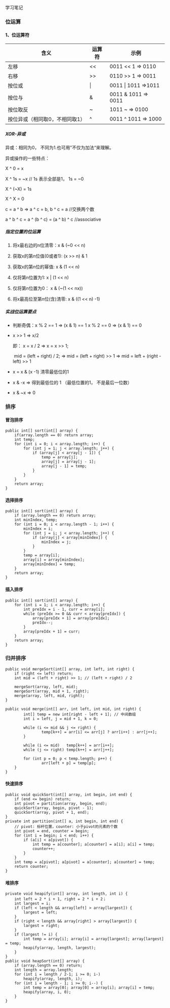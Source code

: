 学习笔记

### 位运算

#### 1、位运算符

| 含义                           | 运算符 | 示例                   |
| ------------------------------ | ------ | ---------------------- |
| 左移                           | <<     | 0011 << 1    => 0110   |
| 右移                           | >>     | 0110 >> 1    => 0011   |
| 按位或                         | \|     | 0011 \| 1011    =>1011 |
| 按位与                         | &      | 0011 & 1011    => 0011 |
| 按位取反                       | ~      | 1011 ~    => 0100      |
| 按位异或（相同取0，不相同取1） | ^      | 0011 ^ 1011    => 1000 |

##### XOR-异或

异或：相同为0， 不同为1.也可用”不仅为加法“来理解。

异或操作的一些特点：

X ^ 0 = x

X ^ 1s = ~x // 1s 表示全部是1， 1s = ~0

X ^ (~X) = 1s

X ^ X = 0

c = a ^ b => a ^ c = b, b ^ c = a //交换两个数

a ^ b ^ c = a ^ (b ^ c) = (a ^ b) ^ c //associative

##### 指定位置的位运算

1. 将x最右边的n位清零：x & (~0 << n)

2. 获取x的第n位值(0或者1): (x >> n) & 1

3. 获取x的第n位的幂值: x & (1 << n)

4. 仅将第n位置为1: x | (1 << n)

5. 仅将第n位置为0： x & (~(1 << nx))

6. 将x最高位至第n位(含)清零: x & ((1 << n) -1)

##### 实战位运算要点

- 判断奇偶：x % 2 == 1   =>  (x & 1) == 1   x % 2 == 0  => (x & 1) == 0

- x >> 1 =>  x/2

  即： x = x / 2  =>  x = x >> 1;

  ​		 mid = (left + right) / 2; => mid = (left + right) >> 1   => mid = left + (right - left) >> 1

- x = x & (x -1) 清零最低位的1

- x & -x => 得到最低位的 1  （最低位置的1， 不是最后一位数）

- x & ~x => 0

### 排序

#### 冒泡排序

```
public int[] sort(int[] array) {
    if(array.length == 0) return array;
    int temp;
    for (int i = 0; i < array.length; i++) {
        for (int j = 1; j < array.length; j++) {
            if (array[j] < array[j - 1]) {
                temp = array[j];
                array[j] = array[j - 1];
                array[j - 1] = temp;
            }
        }
    }
    return array;
}
```

#### 选择排序

```
public int[] sort(int[] array) {
    if (array.length == 0) return array;
    int minIndex, temp;
    for (int i = 0; i < array.length - 1; i++) {
        minIndex = i;
        for (int j = i; j < array.length; j++) {
            if (array[j] < array[minIndex]) {
                minIndex = j;
            }
        }
        temp = array[i];
        array[i] = array[minIndex];
        array[minIndex] = temp;
    }
    return array;
}
```

#### 插入排序

```
public int[] sort(int[] array) {
    for (int i = 1; i < array.length; i++) {
        int preIdx = i - 1, curr = array[i];
        while (preIdx >= 0 && curr < array[preIdx]) {
            array[preIdx + 1] = array[preIdx];
            preIdx--;
        }
        array[preIdx + 1] = curr;
    }
    return array;
}
```

### 归并排序

```
public void mergeSort(int[] array, int left, int right) {
    if (right <= left) return;
    int mid = (left + right) >> 1; // (left + right) / 2

    mergeSort(array, left, mid);
    mergeSort(array, mid + 1, right);
    merge(array, left, mid, right);
}

public void merge(int[] arr, int left, int mid, int right) {
		int[] temp = new int[right - left + 1]; // 中间数组
		int i = left, j = mid + 1, k = 0;

		while (i <= mid && j <= right) {
				temp[k++] = arr[i] <= arr[j] ? arr[i++] : arr[j++];
		}

		while (i <= mid)   temp[k++] = arr[i++];
		while (j <= right) temp[k++] = arr[j++];

		for (int p = 0; p < temp.length; p++) {
				arr[left + p] = temp[p];
    }
}
```

#### 快速排序

```
public void quickSort(int[] array, int begin, int end) {
    if (end <= begin) return;
    int pivot = partition(array, begin, end);
    quickSort(array, begin, pivot - 1);
    quickSort(array, pivot + 1, end);
}
private int partition(int[] a, int begin, int end) {
    // pivot: 标杆位置，counter: 小于pivot的元素的个数
    int pivot = end, counter = begin;
    for (int i = begin; i < end; i++) {
        if (a[i] < a[pivot]) {
            int temp = a[counter]; a[counter] = a[i]; a[i] = temp;
            counter++;
        }
    }
    int temp = a[pivot]; a[pivot] = a[counter]; a[counter] = temp;
    return counter;
}
```

#### 堆排序

```
private void heapify(int[] array, int length, int i) {
    int left = 2 * i + 1, right = 2 * i + 2；
    int largest = i;
    if (left < length && array[left] > array[largest]) {
        largest = left;
    }
    if (right < length && array[right] > array[largest]) {
        largest = right;
    }
    if (largest != i) {
        int temp = array[i]; array[i] = array[largest]; array[largest] = temp;
        heapify(array, length, largest);
    }
}
public void heapSort(int[] array) {
    if (array.length == 0) return;
    int length = array.length;
    for (int i = length / 2-1; i >= 0; i-) 
        heapify(array, length, i);
    for (int i = length - 1; i >= 0; i--) {
        int temp = array[0]; array[0] = array[i]; array[i] = temp;
        heapify(array, i, 0);
    }
}
```

